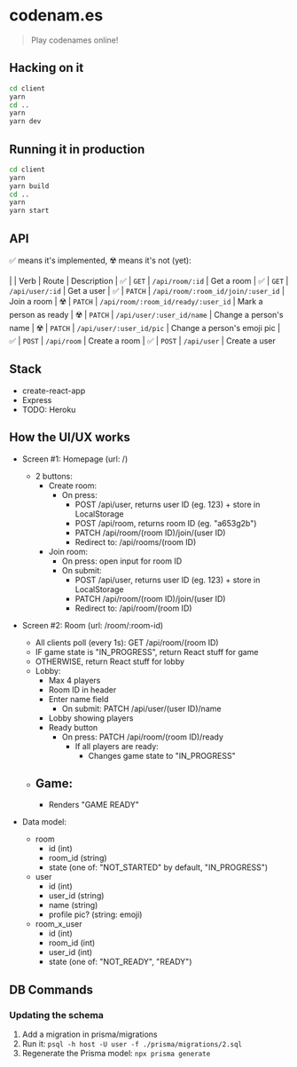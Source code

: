 # codenam.es

> Play codenames online!

## Hacking on it

```sh
cd client
yarn
cd ..
yarn
yarn dev
```

## Running it in production

```sh
cd client
yarn
yarn build
cd ..
yarn
yarn start
```

## API

✅ means it's implemented, ☢️ means it's not (yet):

| | Verb | Route | Description
| ✅ | `GET` | `/api/room/:id` | Get a room
| ✅ | `GET` | `/api/user/:id` | Get a user
| ✅ | `PATCH` | `/api/room/:room_id/join/:user_id` | Join a room
| ☢️ | `PATCH` | `/api/room/:room_id/ready/:user_id` | Mark a person as ready
| ☢️ | `PATCH` | `/api/user/:user_id/name` | Change a person's name
| ☢️ | `PATCH` | `/api/user/:user_id/pic` | Change a person's emoji pic
| ✅ | `POST` | `/api/room` | Create a room
| ✅ | `POST` | `/api/user` | Create a user

## Stack

- create-react-app
- Express
- TODO: Heroku

## How the UI/UX works

- Screen #1: Homepage (url: /)
  - 2 buttons:
    - Create room:
      - On press:
        - POST /api/user, returns user ID (eg. 123) + store in LocalStorage
        - POST /api/room, returns room ID (eg. "a653g2b")
        - PATCH /api/room/(room ID)/join/(user ID)
        - Redirect to: /api/rooms/(room ID)
    - Join room:
      - On press: open input for room ID
      - On submit:
        - POST /api/user, returns user ID (eg. 123) + store in LocalStorage
        - PATCH /api/room/(room ID)/join/(user ID)
        - Redirect to: /api/room/(room ID)
- Screen #2: Room (url: /room/:room-id)

  - All clients poll (every 1s): GET /api/room/(room ID)
  - IF game state is "IN_PROGRESS", return React stuff for game
  - OTHERWISE, return React stuff for lobby
  - Lobby:
    - Max 4 players
    - Room ID in header
    - Enter name field
      - On submit: PATCH /api/user/(user ID)/name
    - Lobby showing players
    - Ready button
      - On press: PATCH /api/room/(room ID)/ready
        - If all players are ready:
          - Changes game state to "IN_PROGRESS"
  - ## Game:
    - Renders "GAME READY"

- Data model:
  - room
    - id (int)
    - room_id (string)
    - state (one of: "NOT_STARTED" by default, "IN_PROGRESS")
  - user
    - id (int)
    - user_id (string)
    - name (string)
    - profile pic? (string: emoji)
  - room_x_user
    - id (int)
    - room_id (int)
    - user_id (int)
    - state (one of: "NOT_READY", "READY")

## DB Commands

### Updating the schema

1. Add a migration in prisma/migrations
2. Run it: `psql -h host -U user -f ./prisma/migrations/2.sql`
3. Regenerate the Prisma model: `npx prisma generate`
